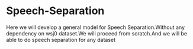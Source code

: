 # Speech-Separation
Here we will develop a general model for Speech Separation.Without any dependency on wsj0 dataset.We will proceed from scratch.And we will be able to do speech separation for any dataset

